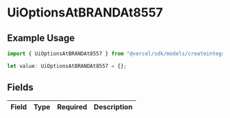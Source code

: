 # UiOptionsAtBRANDAt8557

## Example Usage

```typescript
import { UiOptionsAtBRANDAt8557 } from "@vercel/sdk/models/createintegrationstoredirectop.js";

let value: UiOptionsAtBRANDAt8557 = {};
```

## Fields

| Field       | Type        | Required    | Description |
| ----------- | ----------- | ----------- | ----------- |